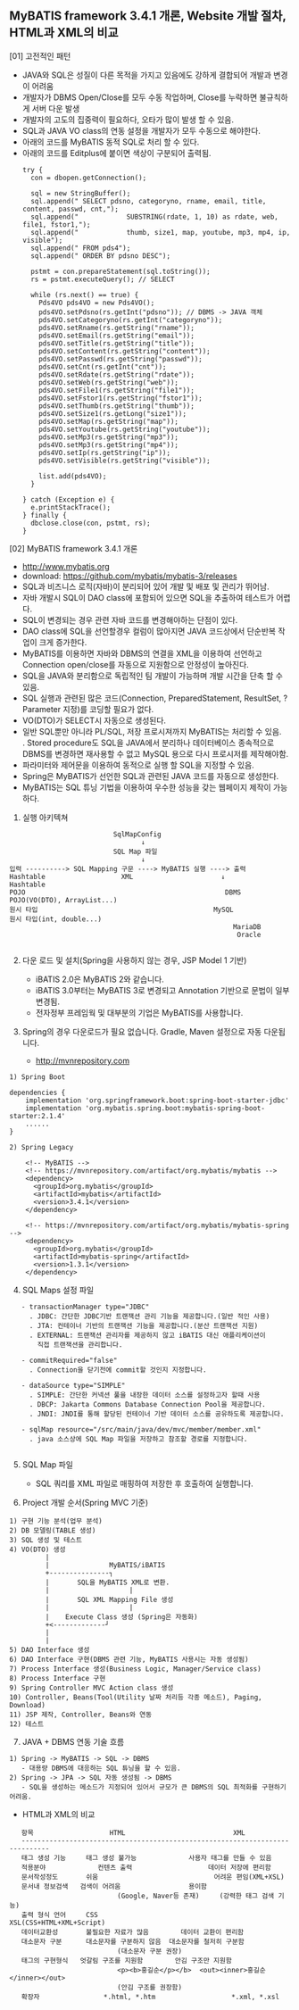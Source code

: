 ## MyBATIS framework 3.4.1 개론, Website 개발 절차, HTML과 XML의 비교 

[01] 고전적인 패턴
- JAVA와 SQL은 성질이 다른 목적을 가지고 있음에도 강하게 결합되어 개발과 변경이 어려움
- 개발자가 DBMS Open/Close를 모두 수동 작업하며, Close를 누락하면 불규칙하게 서버 다운 발생
- 개발자의 고도의 집중력이 필요하다, 오타가 많이 발생 할 수 있음.
- SQL과 JAVA VO class의 연동 설정을 개발자가 모두 수동으로 해야한다.
- 아래의 코드를 MyBATIS 동적 SQL로 처리 할 수 있다.
- 아래의 코드를 Editplus에 붙이면 색상이 구분되어 출력됨.
    ```
    try {
      con = dbopen.getConnection();

      sql = new StringBuffer();
      sql.append(" SELECT pdsno, categoryno, rname, email, title, content, passwd, cnt,");
      sql.append("            SUBSTRING(rdate, 1, 10) as rdate, web, file1, fstor1,");
      sql.append("            thumb, size1, map, youtube, mp3, mp4, ip, visible");
      sql.append(" FROM pds4");
      sql.append(" ORDER BY pdsno DESC");

      pstmt = con.prepareStatement(sql.toString());
      rs = pstmt.executeQuery(); // SELECT

      while (rs.next() == true) {
        Pds4VO pds4VO = new Pds4VO();
        pds4VO.setPdsno(rs.getInt("pdsno")); // DBMS -> JAVA 객체
        pds4VO.setCategoryno(rs.getInt("categoryno"));
        pds4VO.setRname(rs.getString("rname"));
        pds4VO.setEmail(rs.getString("email"));
        pds4VO.setTitle(rs.getString("title"));
        pds4VO.setContent(rs.getString("content"));
        pds4VO.setPasswd(rs.getString("passwd"));
        pds4VO.setCnt(rs.getInt("cnt"));
        pds4VO.setRdate(rs.getString("rdate"));
        pds4VO.setWeb(rs.getString("web"));
        pds4VO.setFile1(rs.getString("file1"));
        pds4VO.setFstor1(rs.getString("fstor1"));
        pds4VO.setThumb(rs.getString("thumb"));
        pds4VO.setSize1(rs.getLong("size1"));
        pds4VO.setMap(rs.getString("map"));
        pds4VO.setYoutube(rs.getString("youtube"));
        pds4VO.setMp3(rs.getString("mp3"));
        pds4VO.setMp3(rs.getString("mp4"));
        pds4VO.setIp(rs.getString("ip"));
        pds4VO.setVisible(rs.getString("visible"));

        list.add(pds4VO);
      }

    } catch (Exception e) {
      e.printStackTrace();
    } finally {
      dbclose.close(con, pstmt, rs);
    }
    ```

[02] MyBATIS framework 3.4.1 개론 
- http://www.mybatis.org
- download: https://github.com/mybatis/mybatis-3/releases 
- SQL과 비즈니스 로직(자바)이 분리되어 있어 개발 및 배포 및 관리가 뛰어남. 
- 자바 개발시 SQL이 DAO class에 포함되어 있으면 SQL을 추출하여 테스트가 어렵다.
- SQL이 변경되는 경우 관련 자바 코드를 변경해야하는 단점이 있다.
- DAO class에 SQL을 선언할경우 컬럼이 많아지면 JAVA 코드상에서 단순반복 작업이 크게 증가한다.
- MyBATIS를 이용하면 자바와 DBMS의 연결을 XML을 이용하여 선언하고 Connection open/close를
      자동으로 지원함으로 안정성이 높아진다.
- SQL을 JAVA와 분리함으로 독립적인 팀 개발이 가능하며 개발 시간을 단축 할 수 있음.
- SQL 실행과 관련된 많은 코드(Connection, PreparedStatement, ResultSet, ? Parameter 지정)를 코딩할 필요가 없다.
- VO(DTO)가 SELECT시 자동으로 생성된다.
- 일반 SQL뿐만 아니라 PL/SQL, 저장 프로시져까지 MyBATIS는 처리할 수 있음.<br>
       . Stored procedure도 SQL을 JAVA에서 분리하나 데이터베이스 종속적으로
         DBMS를 변경하면 재사용할 수 없고 MySQL 용으로 다시 프로시저를
         제작해야함. 
- 파라미터와 제어문을 이용하여 동적으로 실행 할 SQL을 지정할 수 있음. 
- Spring은 MyBATIS가 선언한 SQL과 관련된 JAVA 코드를 자동으로 생성한다.
- MyBATIS는 SQL 튜닝 기법을 이용하여 우수한 성능을 갖는 웹페이지 제작이 가능하다. 
    
1. 실행 아키텍쳐
```
                          SqlMapConfig 
                                 ↓ 
                          SQL Map 파일 
                                 ↓ 
입력 ----------> SQL Mapping 구문 ----> MyBATIS 실행 ----> 출력 
Hashtable                   XML                      ↓                   Hashtable  
POJO                                                  DBMS                POJO(VO(DTO), ArrayList...) 
원시 타입                                            MySQL               원시 타입(int, double...)
                                                        MariaDB
                                                         Oracle
  
```  
2. 다운 로드 및 설치(Spring을 사용하지 않는 경우, JSP Model 1 기반) 
    - iBATIS 2.0은 MyBATIS 2와 같습니다.
    - iBATIS 3.0부터는 MyBATIS 3로 변경되고 Annotation 기반으로
      문법이 일부 변경됨. 
    - 전자정부 프레임웍 및 대부분의 기업은 MyBATIS를 사용합니다. 
 
 
3. Spring의 경우 다운로드가 필요 없습니다. Gradle, Maven 설정으로 자동 다운됩니다.
   - http://mvnrepository.com
```
1) Spring Boot

dependencies {
    implementation 'org.springframework.boot:spring-boot-starter-jdbc'
    implementation 'org.mybatis.spring.boot:mybatis-spring-boot-starter:2.1.4'
    ......
}

2) Spring Legacy  
  
    <!-- MyBATIS -->
    <!-- https://mvnrepository.com/artifact/org.mybatis/mybatis -->
    <dependency>
      <groupId>org.mybatis</groupId>
      <artifactId>mybatis</artifactId>
      <version>3.4.1</version>
    </dependency>
 
    <!-- https://mvnrepository.com/artifact/org.mybatis/mybatis-spring -->
    <dependency>
      <groupId>org.mybatis</groupId>
      <artifactId>mybatis-spring</artifactId>
      <version>1.3.1</version>
    </dependency>
```
  
4. SQL Maps 설정 파일 
```
   - transactionManager type="JDBC" 
     . JDBC: 간단한 JDBC기반 트랜잭션 관리 기능을 제공합니다.(일반 적인 사용) 
     . JTA: 컨테이너 기반의 트랜잭션 기능을 제공합니다.(분산 트랜잭션 지원) 
     . EXTERNAL: 트랜잭션 관리자를 제공하지 않고 iBATIS 대신 애플리케이션이 
       직접 트랜잭션을 관리합니다. 

   - commitRequired="false" 
     . Connection을 닫기전에 commit할 것인지 지정합니다. 

   - dataSource type="SIMPLE" 
     . SIMPLE: 간단한 커넥션 풀을 내장한 데이터 소스를 설정하고자 할때 사용 
     . DBCP: Jakarta Commons Database Connection Pool을 제공합니다. 
     . JNDI: JNDI를 통해 할당된 컨테이너 기반 데이터 소스를 공유하도록 제공합니다. 
             
   - sqlMap resource="/src/main/java/dev/mvc/member/member.xml" 
     . java 소스상에 SQL Map 파일을 저장하고 참조할 경로를 지정합니다. 
 
``` 
5. SQL Map 파일 
   - SQL 쿼리를 XML 파일로 매핑하여 저장한 후 호출하여 실행합니다. 
   
  
6. Project 개발 순서(Spring MVC 기준) 
```   
1) 구현 기능 분석(업무 분석) 
2) DB 모델링(TABLE 생성) 
3) SQL 생성 및 테스트 
4) VO(DTO) 생성 
         | 
         |               MyBATIS/iBATIS 
         +---------------┐ 
         |       SQL을 MyBATIS XML로 변환.  
         |                    | 
         |       SQL XML Mapping File 생성 
         |                    | 
         |    Execute Class 생성 (Spring은 자동화)
         +<-------------┘ 
         | 
         | 
5) DAO Interface 생성
6) DAO Interface 구현(DBMS 관련 기능, MyBATIS 사용시는 자동 생성됨)
7) Process Interface 생성(Business Logic, Manager/Service class)
8) Process Interface 구현
9) Spring Controller MVC Action class 생성 
10) Controller, Beans(Tool(Utility 날짜 처리등 각종 메소드), Paging, Download)
11) JSP 제작, Controller, Beans와 연동
12) 테스트
```

7. JAVA + DBMS 연동 기술 흐름
```
1) Spring -> MyBATIS -> SQL -> DBMS
   - 대용량 DBMS에 대응하는 SQL 튜닝을 할 수 있음.
2) Spring -> JPA -> SQL 자동 생성됨 -> DBMS
   - SQL을 생성하는 메소드가 지정되어 있어서 규모가 큰 DBMS의 SQL 최적화를 구현하기 어려움.
```


* HTML과 XML의 비교
```
   항목                   HTML                           XML
   -----------------------------------------------------------------------------
   태그 생성 기능     태그 생성 불가능             사용자 태그를 만들 수 있음
   적용분야             컨텐츠 출력                   데이터 저장에 편리함
   문서작성정도       쉬움                             어려운 편임(XML+XSL)
   문서내 정보검색   검색이 어려움                 용이함
                           (Google, Naver등 존재)     (강력한 태그 검색 기능)
   출력 형식 언어     CSS                               XSL(CSS+HTML+XML+Script)
   데이터교환성       불필요한 자료가 많음        데이터 교환이 편리함
   대소문자 구분      대소문자를 구분하지 않음  대소문자를 철저히 구분함
                           (대소문자 구분 권장)
   태그의 구현형식   엇갈림 구조를 지원함        안김 구조만 지원함
                           <p><b>홍길순</p></b>  <out><inner>홍길순</inner></out>
                           (안김 구조를 권장함) 
   확장자                *.html, *.htm                   *.xml, *.xsl 
```
